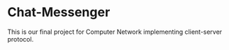 # Chat-Messenger
This is our final project for Computer Network implementing client-server protocol.
